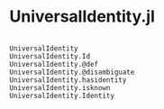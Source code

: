 # UniversalIdentity.jl

```@index
```

```@docs
UniversalIdentity
UniversalIdentity.Id
UniversalIdentity.@def
UniversalIdentity.@disambiguate
UniversalIdentity.hasidentity
UniversalIdentity.isknown
UniversalIdentity.Identity
```
